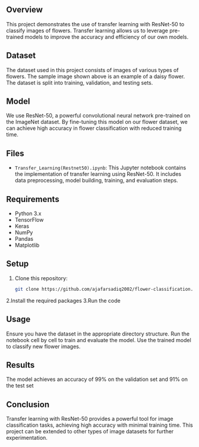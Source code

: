 ## Overview

This project demonstrates the use of transfer learning with ResNet-50 to classify images of flowers. Transfer learning allows us to leverage pre-trained models to improve the accuracy and efficiency of our own models.

## Dataset

The dataset used in this project consists of images of various types of flowers. The sample image shown above is an example of a daisy flower. The dataset is split into training, validation, and testing sets.

## Model

We use ResNet-50, a powerful convolutional neural network pre-trained on the ImageNet dataset. By fine-tuning this model on our flower dataset, we can achieve high accuracy in flower classification with reduced training time.

## Files

- `Transfer_Learning(Restnet50).ipynb`: This Jupyter notebook contains the implementation of transfer learning using ResNet-50. It includes data preprocessing, model building, training, and evaluation steps.

## Requirements

- Python 3.x
- TensorFlow
- Keras
- NumPy
- Pandas
- Matplotlib

## Setup

1. Clone this repository:

   ```bash
   git clone https://github.com/ajafarsadiq2002/flower-classification.git
   ```
2.Install the required packages
3.Run the code


## Usage
Ensure you have the dataset in the appropriate directory structure.
Run the notebook cell by cell to train and evaluate the model.
Use the trained model to classify new flower images.

## Results
The model achieves an accuracy of 99% on the validation set and 91% on the test set


## Conclusion
Transfer learning with ResNet-50 provides a powerful tool for image classification tasks, achieving high accuracy with minimal training time. This project can be extended to other types of image datasets for further experimentation.
